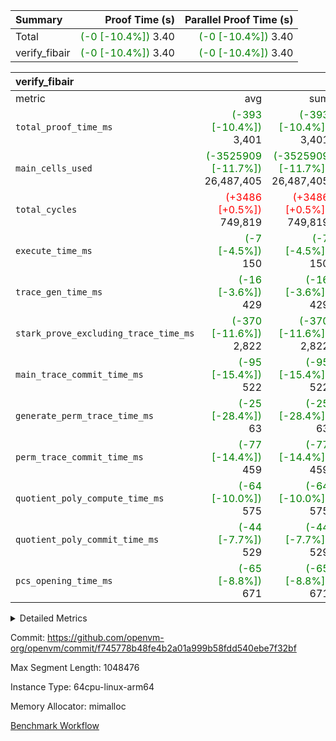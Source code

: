 | Summary | Proof Time (s) | Parallel Proof Time (s) |
|:---|---:|---:|
| Total | <span style='color: green'>(-0 [-10.4%])</span> 3.40 | <span style='color: green'>(-0 [-10.4%])</span> 3.40 |
| verify_fibair | <span style='color: green'>(-0 [-10.4%])</span> 3.40 | <span style='color: green'>(-0 [-10.4%])</span> 3.40 |


| verify_fibair |||||
|:---|---:|---:|---:|---:|
|metric|avg|sum|max|min|
| `total_proof_time_ms ` | <span style='color: green'>(-393 [-10.4%])</span> 3,401 | <span style='color: green'>(-393 [-10.4%])</span> 3,401 | <span style='color: green'>(-393 [-10.4%])</span> 3,401 | <span style='color: green'>(-393 [-10.4%])</span> 3,401 |
| `main_cells_used     ` | <span style='color: green'>(-3525909 [-11.7%])</span> 26,487,405 | <span style='color: green'>(-3525909 [-11.7%])</span> 26,487,405 | <span style='color: green'>(-3525909 [-11.7%])</span> 26,487,405 | <span style='color: green'>(-3525909 [-11.7%])</span> 26,487,405 |
| `total_cycles        ` | <span style='color: red'>(+3486 [+0.5%])</span> 749,819 | <span style='color: red'>(+3486 [+0.5%])</span> 749,819 | <span style='color: red'>(+3486 [+0.5%])</span> 749,819 | <span style='color: red'>(+3486 [+0.5%])</span> 749,819 |
| `execute_time_ms     ` | <span style='color: green'>(-7 [-4.5%])</span> 150 | <span style='color: green'>(-7 [-4.5%])</span> 150 | <span style='color: green'>(-7 [-4.5%])</span> 150 | <span style='color: green'>(-7 [-4.5%])</span> 150 |
| `trace_gen_time_ms   ` | <span style='color: green'>(-16 [-3.6%])</span> 429 | <span style='color: green'>(-16 [-3.6%])</span> 429 | <span style='color: green'>(-16 [-3.6%])</span> 429 | <span style='color: green'>(-16 [-3.6%])</span> 429 |
| `stark_prove_excluding_trace_time_ms` | <span style='color: green'>(-370 [-11.6%])</span> 2,822 | <span style='color: green'>(-370 [-11.6%])</span> 2,822 | <span style='color: green'>(-370 [-11.6%])</span> 2,822 | <span style='color: green'>(-370 [-11.6%])</span> 2,822 |
| `main_trace_commit_time_ms` | <span style='color: green'>(-95 [-15.4%])</span> 522 | <span style='color: green'>(-95 [-15.4%])</span> 522 | <span style='color: green'>(-95 [-15.4%])</span> 522 | <span style='color: green'>(-95 [-15.4%])</span> 522 |
| `generate_perm_trace_time_ms` | <span style='color: green'>(-25 [-28.4%])</span> 63 | <span style='color: green'>(-25 [-28.4%])</span> 63 | <span style='color: green'>(-25 [-28.4%])</span> 63 | <span style='color: green'>(-25 [-28.4%])</span> 63 |
| `perm_trace_commit_time_ms` | <span style='color: green'>(-77 [-14.4%])</span> 459 | <span style='color: green'>(-77 [-14.4%])</span> 459 | <span style='color: green'>(-77 [-14.4%])</span> 459 | <span style='color: green'>(-77 [-14.4%])</span> 459 |
| `quotient_poly_compute_time_ms` | <span style='color: green'>(-64 [-10.0%])</span> 575 | <span style='color: green'>(-64 [-10.0%])</span> 575 | <span style='color: green'>(-64 [-10.0%])</span> 575 | <span style='color: green'>(-64 [-10.0%])</span> 575 |
| `quotient_poly_commit_time_ms` | <span style='color: green'>(-44 [-7.7%])</span> 529 | <span style='color: green'>(-44 [-7.7%])</span> 529 | <span style='color: green'>(-44 [-7.7%])</span> 529 | <span style='color: green'>(-44 [-7.7%])</span> 529 |
| `pcs_opening_time_ms ` | <span style='color: green'>(-65 [-8.8%])</span> 671 | <span style='color: green'>(-65 [-8.8%])</span> 671 | <span style='color: green'>(-65 [-8.8%])</span> 671 | <span style='color: green'>(-65 [-8.8%])</span> 671 |



<details>
<summary>Detailed Metrics</summary>

|  | verify_program_compile_ms | total_cells | stark_prove_excluding_trace_time_ms | quotient_poly_compute_time_ms | quotient_poly_commit_time_ms | perm_trace_commit_time_ms | pcs_opening_time_ms | main_trace_commit_time_ms |
| --- | --- | --- | --- | --- | --- | --- | --- |
|  | 4 | 65,536 | 66 | 3 | 13 | 0 | 32 | 17 | 

| air_name | rows | quotient_deg | main_cols | interactions | constraints | cells |
| --- | --- | --- | --- | --- | --- | --- |
| AccessAdapterAir<2> |  | 4 |  | 5 | 12 |  | 
| AccessAdapterAir<4> |  | 4 |  | 5 | 12 |  | 
| AccessAdapterAir<8> |  | 4 |  | 5 | 12 |  | 
| FibonacciAir | 32,768 | 1 | 2 |  | 5 | 65,536 | 
| FriReducedOpeningAir |  | 4 |  | 35 | 59 |  | 
| NativePoseidon2Air<BabyBearParameters>, 1> |  | 4 |  | 31 | 302 |  | 
| PhantomAir |  | 4 |  | 3 | 4 |  | 
| ProgramAir |  | 1 |  | 1 | 4 |  | 
| VariableRangeCheckerAir |  | 1 |  | 1 | 4 |  | 
| VmAirWrapper<BranchNativeAdapterAir, BranchEqualCoreAir<1> |  | 2 |  | 11 | 23 |  | 
| VmAirWrapper<JalNativeAdapterAir, JalCoreAir> |  | 4 |  | 7 | 6 |  | 
| VmAirWrapper<NativeAdapterAir<2, 0>, PublicValuesCoreAir> |  | 4 |  | 11 | 22 |  | 
| VmAirWrapper<NativeAdapterAir<2, 1>, FieldArithmeticCoreAir> |  | 4 |  | 15 | 23 |  | 
| VmAirWrapper<NativeLoadStoreAdapterAir<1>, NativeLoadStoreCoreAir<1> |  | 4 |  | 15 | 18 |  | 
| VmAirWrapper<NativeVectorizedAdapterAir<4>, FieldExtensionCoreAir> |  | 4 |  | 15 | 23 |  | 
| VmConnectorAir |  | 4 |  | 3 | 8 |  | 
| VolatileBoundaryAir |  | 4 |  | 4 | 16 |  | 

| group | trace_gen_time_ms | total_proof_time_ms | total_cycles | total_cells | stark_prove_excluding_trace_time_ms | quotient_poly_compute_time_ms | quotient_poly_commit_time_ms | perm_trace_commit_time_ms | pcs_opening_time_ms | main_trace_commit_time_ms | main_cells_used | generate_perm_trace_time_ms | execute_time_ms |
| --- | --- | --- | --- | --- | --- | --- | --- | --- | --- | --- | --- | --- | --- |
| verify_fibair | 429 | 3,401 | 749,819 | 68,081,688 | 2,822 | 575 | 529 | 459 | 671 | 522 | 26,487,405 | 63 | 150 | 

| group | air_name | rows | prep_cols | perm_cols | main_cols | cells |
| --- | --- | --- | --- | --- | --- | --- |
| verify_fibair | AccessAdapterAir<2> | 131,072 |  | 16 | 11 | 3,538,944 | 
| verify_fibair | AccessAdapterAir<4> | 65,536 |  | 16 | 13 | 1,900,544 | 
| verify_fibair | AccessAdapterAir<8> | 32,768 |  | 16 | 17 | 1,081,344 | 
| verify_fibair | FriReducedOpeningAir | 512 |  | 76 | 64 | 71,680 | 
| verify_fibair | NativePoseidon2Air<BabyBearParameters>, 1> | 8,192 |  | 36 | 348 | 3,145,728 | 
| verify_fibair | PhantomAir | 16,384 |  | 8 | 6 | 229,376 | 
| verify_fibair | ProgramAir | 8,192 |  | 8 | 10 | 147,456 | 
| verify_fibair | VariableRangeCheckerAir | 262,144 | 2 | 8 | 1 | 2,359,296 | 
| verify_fibair | VmAirWrapper<BranchNativeAdapterAir, BranchEqualCoreAir<1> | 262,144 |  | 28 | 23 | 13,369,344 | 
| verify_fibair | VmAirWrapper<JalNativeAdapterAir, JalCoreAir> | 32,768 |  | 12 | 10 | 720,896 | 
| verify_fibair | VmAirWrapper<NativeAdapterAir<2, 1>, FieldArithmeticCoreAir> | 524,288 |  | 20 | 30 | 26,214,400 | 
| verify_fibair | VmAirWrapper<NativeLoadStoreAdapterAir<1>, NativeLoadStoreCoreAir<1> | 262,144 |  | 20 | 27 | 12,320,768 | 
| verify_fibair | VmAirWrapper<NativeVectorizedAdapterAir<4>, FieldExtensionCoreAir> | 8,192 |  | 20 | 40 | 491,520 | 
| verify_fibair | VmConnectorAir | 2 | 1 | 8 | 4 | 24 | 
| verify_fibair | VolatileBoundaryAir | 131,072 |  | 8 | 11 | 2,490,368 | 

</details>


Commit: https://github.com/openvm-org/openvm/commit/f745778b48fe4b2a01a999b58fdd540ebe7f32bf

Max Segment Length: 1048476

Instance Type: 64cpu-linux-arm64

Memory Allocator: mimalloc

[Benchmark Workflow](https://github.com/openvm-org/openvm/actions/runs/12706008592)
